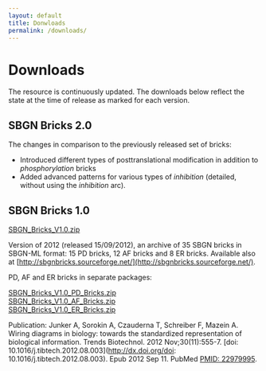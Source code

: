 ```yaml
---
layout: default
title: Donwloads
permalink: /downloads/
---
```


# Downloads

The resource is continuously updated. The downloads below reflect the state at the time of release as marked for each version. 

<!--The most recent set of bricks is availabel at the [SBGN Bricks GitHub](https://github.com/sbgnbricks/sbgnbricks.github.io). To download the whole website click "Clone or download" and then "Download ZIP". The bricks are in folder "bricks".-->

## SBGN Bricks 2.0

The changes in comparison to the previously released set of bricks:  

* Introduced different types of posttranslational modification in addition to _phosphorylation_ bricks  
* Added advanced patterns for various types of _inhibition_ (detailed, without using the _inhibition_ arc).

## SBGN Bricks 1.0

[SBGN_Bricks_V1.0.zip](https://github.com/sbgnbricks/sbgnbricks.github.io/raw/master/downloads/SBGN_Bricks_V1.0.zip)

Version of 2012 (released 15/09/2012), an archive of 35 SBGN bricks in SBGN-ML format: 15 PD bricks, 12 AF bricks and 8 ER bricks. Available also at [http://sbgnbricks.sourceforge.net/](http://sbgnbricks.sourceforge.net/).  

PD, AF and ER bricks in separate packages:  

[SBGN_Bricks_V1.0_PD_Bricks.zip](https://github.com/sbgnbricks/sbgnbricks.github.io/raw/master/downloads/SBGN_Bricks_V1.0_PD_Bricks.zip)  
[SBGN_Bricks_V1.0_AF_Bricks.zip](https://github.com/sbgnbricks/sbgnbricks.github.io/raw/master/downloads/SBGN_Bricks_V1.0_AF_Bricks.zip)  
[SBGN_Bricks_V1.0_ER_Bricks.zip](https://github.com/sbgnbricks/sbgnbricks.github.io/raw/master/downloads/SBGN_Bricks_V1.0_ER_Bricks.zip)  

Publication: Junker A, Sorokin A, Czauderna T, Schreiber F, Mazein A. Wiring diagrams in biology: towards the standardized representation of biological information. Trends Biotechnol. 2012 Nov;30(11):555-7. [doi: 10.1016/j.tibtech.2012.08.003](http://dx.doi.org/doi: 10.1016/j.tibtech.2012.08.003). Epub 2012 Sep 11. PubMed [PMID: 22979995](https://www.ncbi.nlm.nih.gov/pubmed/22979995).  

